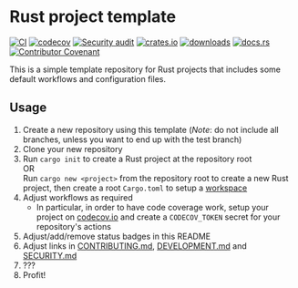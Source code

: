 # Rust project template

[![CI](https://github.com/clechasseur/rust-template/actions/workflows/ci.yml/badge.svg?branch=main&event=push)](https://github.com/clechasseur/rust-template/actions/workflows/ci.yml) [![codecov](https://codecov.io/gh/clechasseur/rust-template/branch/main/graph/badge.svg?token=qSFdAkbb8U)](https://codecov.io/gh/clechasseur/rust-template) [![Security audit](https://github.com/clechasseur/rust-template/actions/workflows/audit-check.yml/badge.svg?branch=main)](https://github.com/clechasseur/rust-template/actions/workflows/audit-check.yml) [![crates.io](https://img.shields.io/crates/v/rust-template-clp.svg)](https://crates.io/crates/rust-template-clp) [![downloads](https://img.shields.io/crates/d/rust-template-clp.svg)](https://crates.io/crates/rust-template-clp) [![docs.rs](https://img.shields.io/badge/docs-latest-blue.svg)](https://docs.rs/rust-template-clp) [![Contributor Covenant](https://img.shields.io/badge/Contributor%20Covenant-2.1-4baaaa.svg)](CODE_OF_CONDUCT.md)

This is a simple template repository for Rust projects that includes some default workflows and configuration files.

## Usage

1. Create a new repository using this template (_Note_: do not include all branches, unless you want to end up with the test branch)
2. Clone your new repository
3. Run `cargo init` to create a Rust project at the repository root<br/>
   OR<br/>
   Run `cargo new <project>` from the repository root to create a new Rust project, then create a root `Cargo.toml` to setup a [workspace](https://doc.rust-lang.org/book/ch14-03-cargo-workspaces.html)
4. Adjust workflows as required
   * In particular, in order to have code coverage work, setup your project on [codecov.io](https://about.codecov.io/) and create a `CODECOV_TOKEN` secret for your repository's actions
5. Adjust/add/remove status badges in this README
6. Adjust links in [CONTRIBUTING.md](./CONTRIBUTING.md), [DEVELOPMENT.md](./DEVELOPMENT.md) and [SECURITY.md](./SECURITY.md)
7. ???
8. Profit!
